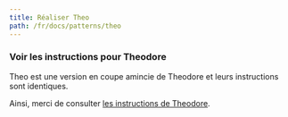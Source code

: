 ```yaml
---
title: Réaliser Theo
path: /fr/docs/patterns/theo
---
```


### Voir les instructions pour Theodore

Theo est une version en coupe amincie de Theodore et leurs instructions sont identiques.

Ainsi, merci de consulter [les instructions de Theodore](/fr/docs/patterns/theodore).
